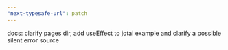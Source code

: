 ```yaml
---
"next-typesafe-url": patch
---
```


docs: clarify pages dir, add useEffect to jotai example and clarify a possible silent error source
